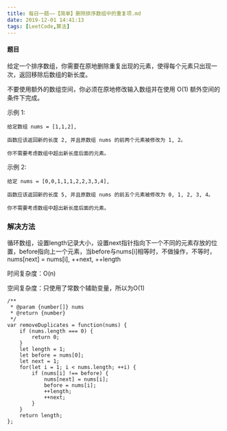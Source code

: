 ```yaml
---
title: 每日一题——【简单】删除排序数组中的重复项.md
date: 2019-12-01 14:41:13
tags: [LeetCode,算法]
---
```


#### 题目
给定一个排序数组，你需要在原地删除重复出现的元素，使得每个元素只出现一次，返回移除后数组的新长度。

不要使用额外的数组空间，你必须在原地修改输入数组并在使用 O(1) 额外空间的条件下完成。

示例 1:
```
给定数组 nums = [1,1,2], 

函数应该返回新的长度 2, 并且原数组 nums 的前两个元素被修改为 1, 2。 

你不需要考虑数组中超出新长度后面的元素。
```
示例 2:
```
给定 nums = [0,0,1,1,1,2,2,3,3,4],

函数应该返回新的长度 5, 并且原数组 nums 的前五个元素被修改为 0, 1, 2, 3, 4。

你不需要考虑数组中超出新长度后面的元素。
```


### 解决方法
循环数组，设置length记录大小，设置next指针指向下一个不同的元素存放的位置，before指向上一个元素，当before与nums[i]相等时，不做操作，不等时，nums[next] = nums[i], ++next, ++length

时间复杂度：O(n)

空间复杂度：只使用了常数个辅助变量，所以为O(1)

```
/**
 * @param {number[]} nums
 * @return {number}
 */
var removeDuplicates = function(nums) {
    if (nums.length === 0) {
        return 0;
    }
    let length = 1;
    let before = nums[0];
    let next = 1;
    for(let i = 1; i < nums.length; ++i) {
        if (nums[i] !== before) {
            nums[next] = nums[i];
            before = nums[i];
            ++length;
            ++next;
        }
    }
    return length;
};


```
